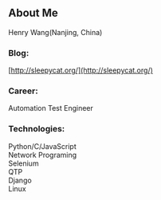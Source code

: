 
About Me
----------------------------
Henry Wang(Nanjing, China)

### Blog:
[http://sleepycat.org/](http://sleepycat.org/)

### Career:
Automation Test Engineer

### Technologies:
Python/C/JavaScript<br />
Network Programing<br />
Selenium<br />
QTP<br />
Django<br />
Linux<br />


